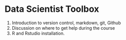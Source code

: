 # Data Scientist Toolbox

1. Introduction to version control, markdown, git, Github
2. Discussion on where to get help during the course
3. R and Rstudio installation.

